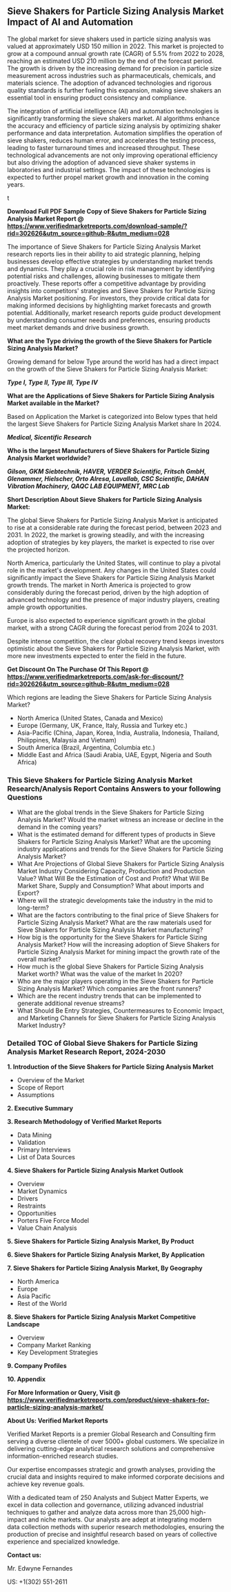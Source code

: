 <h2>Sieve Shakers for Particle Sizing Analysis Market Impact of AI and Automation</h2><p>The global market for sieve shakers used in particle sizing analysis was valued at approximately USD 150 million in 2022. This market is projected to grow at a compound annual growth rate (CAGR) of 5.5% from 2022 to 2028, reaching an estimated USD 210 million by the end of the forecast period. The growth is driven by the increasing demand for precision in particle size measurement across industries such as pharmaceuticals, chemicals, and materials science. The adoption of advanced technologies and rigorous quality standards is further fueling this expansion, making sieve shakers an essential tool in ensuring product consistency and compliance.</p><p>The integration of artificial intelligence (AI) and automation technologies is significantly transforming the sieve shakers market. AI algorithms enhance the accuracy and efficiency of particle sizing analysis by optimizing shaker performance and data interpretation. Automation simplifies the operation of sieve shakers, reduces human error, and accelerates the testing process, leading to faster turnaround times and increased throughput. These technological advancements are not only improving operational efficiency but also driving the adoption of advanced sieve shaker systems in laboratories and industrial settings. The impact of these technologies is expected to further propel market growth and innovation in the coming years.</p>t</p><p id="" class=""><strong>Download Full PDF Sample Copy of Sieve Shakers for Particle Sizing Analysis Market Report @ <a href="https://www.verifiedmarketreports.com/download-sample/?rid=302626&utm_source=github-R&utm_medium=028" target="_blank">https://www.verifiedmarketreports.com/download-sample/?rid=302626&utm_source=github-R&utm_medium=028</a></strong></p><p>The importance of&nbsp;Sieve Shakers for Particle Sizing Analysis Market research reports lies in their ability to aid strategic planning, helping businesses develop effective strategies by understanding market trends and dynamics. They play a crucial role in risk management by identifying potential risks and challenges, allowing businesses to mitigate them proactively. These reports offer a competitive advantage by providing insights into competitors' strategies and Sieve Shakers for Particle Sizing Analysis Market positioning. For investors, they provide critical data for making informed decisions by highlighting market forecasts and growth potential. Additionally, market research reports guide product development by understanding consumer needs and preferences, ensuring products meet market demands and drive business growth.</p><p><strong>What are the&nbsp;Type driving the growth of the Sieve Shakers for Particle Sizing Analysis Market?</strong></p><p id="" class="">Growing demand for below Type around the world has had a direct impact on the growth of the Sieve Shakers for Particle Sizing Analysis Market:</p><em><strong>Type I, Type II, Type III, Type IV</strong></em></p><strong>What are the&nbsp;Applications&nbsp;of Sieve Shakers for Particle Sizing Analysis Market available in the Market?</strong></p><p id="" class="">Based on Application the Market is categorized into Below types that held the largest Sieve Shakers for Particle Sizing Analysis Market share In 2024.</p><em><strong>Medical, Sicentific Research</strong></em></p><strong>Who is the largest Manufacturers of Sieve Shakers for Particle Sizing Analysis Market worldwide?</strong></p><p><em><strong>Gilson, GKM Siebtechnik, HAVER, VERDER Scientific, Fritsch GmbH, Glenammer, Hielscher, Orto Alresa, Lavallab, CSC Scientific, DAHAN Vibration Machinery, QAQC LAB EQUIPMENT, MRC Lab</strong></em></p><p id="" class=""><strong>Short Description About Sieve Shakers for Particle Sizing Analysis Market:</strong></p><p>The global Sieve Shakers for Particle Sizing Analysis Market is anticipated to rise at a considerable rate during the forecast period, between 2023 and 2031. In 2022, the market is growing steadily, and with the increasing adoption of strategies by key players, the market is expected to rise over the projected horizon.</p><p>North America, particularly the United States, will continue to play a pivotal role in the market's development. Any changes in the United States could significantly impact the Sieve Shakers for Particle Sizing Analysis Market growth trends. The market in North America is projected to grow considerably during the forecast period, driven by the high adoption of advanced technology and the presence of major industry players, creating ample growth opportunities.</p><p>Europe is also expected to experience significant growth in the global market, with a strong CAGR during the forecast period from 2024 to 2031.</p><p>Despite intense competition, the clear global recovery trend keeps investors optimistic about the Sieve Shakers for Particle Sizing Analysis Market, with more new investments expected to enter the field in the future.</p><p id="" class=""><strong>Get Discount On The Purchase Of This Report @ <a href="https://www.verifiedmarketreports.com/ask-for-discount/?rid=302626&utm_source=github-R&utm_medium=028" target="_blank">https://www.verifiedmarketreports.com/ask-for-discount/?rid=302626&utm_source=github-R&utm_medium=028</a></strong></p>Which regions are leading the Sieve Shakers for Particle Sizing Analysis Market?</p><ul><li>North America (United States, Canada and Mexico)</li><li>Europe (Germany, UK, France, Italy, Russia and Turkey etc.)</li><li>Asia-Pacific (China, Japan, Korea, India, Australia, Indonesia, Thailand, Philippines, Malaysia and Vietnam)</li><li>South America (Brazil, Argentina, Columbia etc.)</li><li>Middle East and Africa (Saudi Arabia, UAE, Egypt, Nigeria and South Africa)</li></ul><h3 id="" class="">This Sieve Shakers for Particle Sizing Analysis Market Research/Analysis Report Contains Answers to your following Questions</h3><ul><li>What are the global trends in the Sieve Shakers for Particle Sizing Analysis Market? Would the market witness an increase or decline in the demand in the coming years?</li><li>What is the estimated demand for different types of products in Sieve Shakers for Particle Sizing Analysis Market? What are the upcoming industry applications and trends for the Sieve Shakers for Particle Sizing Analysis Market?</li><li>What Are Projections of Global Sieve Shakers for Particle Sizing Analysis Market Industry Considering Capacity, Production and Production Value? What Will Be the Estimation of Cost and Profit? What Will Be Market Share, Supply and Consumption? What about imports and Export?</li><li>Where will the strategic developments take the industry in the mid to long-term?</li><li>What are the factors contributing to the final price of Sieve Shakers for Particle Sizing Analysis Market? What are the raw materials used for Sieve Shakers for Particle Sizing Analysis Market manufacturing?</li><li>How big is the opportunity for the Sieve Shakers for Particle Sizing Analysis Market? How will the increasing adoption of Sieve Shakers for Particle Sizing Analysis Market for mining impact the growth rate of the overall market?</li><li>How much is the global Sieve Shakers for Particle Sizing Analysis Market worth? What was the value of the market In 2020?</li><li>Who are the major players operating in the Sieve Shakers for Particle Sizing Analysis Market? Which companies are the front runners?</li><li>Which are the recent industry trends that can be implemented to generate additional revenue streams?</li><li>What Should Be Entry Strategies, Countermeasures to Economic Impact, and Marketing Channels for Sieve Shakers for Particle Sizing Analysis Market Industry?</li></ul><h3 id="" class="">Detailed TOC of Global Sieve Shakers for Particle Sizing Analysis Market Research Report, 2024-2030</h3><p id="" class=""><strong>1. Introduction of the Sieve Shakers for Particle Sizing Analysis Market</strong></p><ul><li>Overview of the Market</li><li>Scope of Report</li><li>Assumptions</li></ul><p id="" class=""><strong>2. Executive Summary</strong></p><p id="" class=""><strong>3. Research Methodology of Verified Market Reports</strong></p><ul><li>Data Mining</li><li>Validation</li><li>Primary Interviews</li><li>List of Data Sources</li></ul><p id="" class=""><strong>4. Sieve Shakers for Particle Sizing Analysis Market Outlook</strong></p><ul><li>Overview</li><li>Market Dynamics</li><li>Drivers</li><li>Restraints</li><li>Opportunities</li><li>Porters Five Force Model</li><li>Value Chain Analysis</li></ul><p id="" class=""><strong>5. Sieve Shakers for Particle Sizing Analysis Market, By Product</strong></p><p id="" class=""><strong>6. Sieve Shakers for Particle Sizing Analysis Market, By Application</strong></p><p id="" class=""><strong>7. Sieve Shakers for Particle Sizing Analysis Market, By Geography</strong></p><ul><li>North America</li><li>Europe</li><li>Asia Pacific</li><li>Rest of the World</li></ul><p id="" class=""><strong>8. Sieve Shakers for Particle Sizing Analysis Market Competitive Landscape</strong></p><ul><li>Overview</li><li>Company Market Ranking</li><li>Key Development Strategies</li></ul><p id="" class=""><strong>9. Company Profiles</strong></p><p id="" class=""><strong>10. Appendix</strong></p><p id="" class=""><strong>For More Information or Query, Visit @ <a href="https://www.verifiedmarketreports.com/product/sieve-shakers-for-particle-sizing-analysis-market/" target="_blank">https://www.verifiedmarketreports.com/product/sieve-shakers-for-particle-sizing-analysis-market/</a></strong></p><p id="" class=""><strong>About Us: Verified Market Reports</strong></p><p id="" class="">Verified Market Reports is a premier Global Research and Consulting firm serving a diverse clientele of over 5000+ global customers. We specialize in delivering cutting-edge analytical research solutions and comprehensive information-enriched research studies.</p><p id="" class="">Our expertise encompasses strategic and growth analyses, providing the crucial data and insights required to make informed corporate decisions and achieve key revenue goals.</p><p id="" class="">With a dedicated team of 250 Analysts and Subject Matter Experts, we excel in data collection and governance, utilizing advanced industrial techniques to gather and analyze data across more than 25,000 high-impact and niche markets. Our analysts are adept at integrating modern data collection methods with superior research methodologies, ensuring the production of precise and insightful research based on years of collective experience and specialized knowledge.</p><p id="" class=""><strong>Contact us:</strong></p><p id="" class="">Mr. Edwyne Fernandes</p><p id="" class="">US: +1(302) 551-2611</p>
